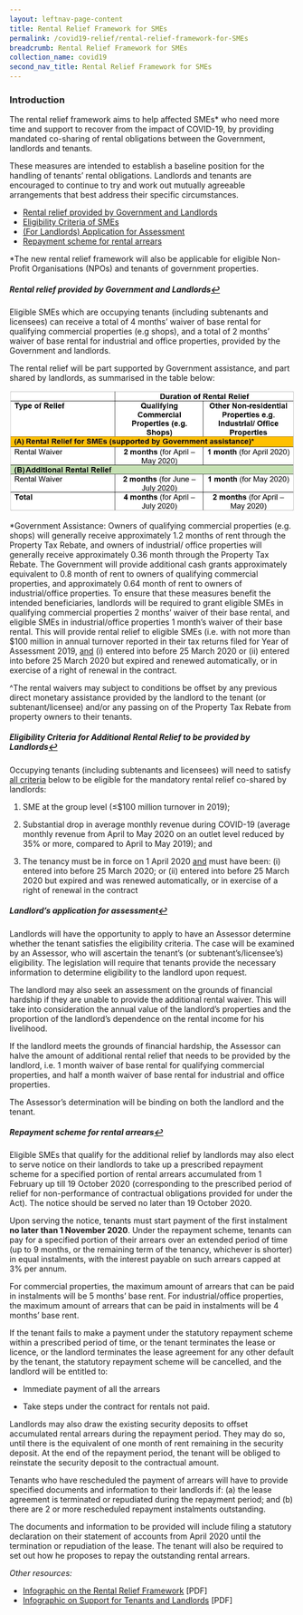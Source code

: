 ```yaml
---
layout: leftnav-page-content
title: Rental Relief Framework for SMEs
permalink: /covid19-relief/rental-relief-framework-for-SMEs
breadcrumb: Rental Relief Framework for SMEs
collection_name: covid19
second_nav_title: Rental Relief Framework for SMEs
---
```

### Introduction ###

The rental relief framework aims to help affected SMEs* who need more time and support to recover from the impact of COVID-19, by providing mandated co-sharing of rental obligations between the Government, landlords and tenants.

These measures are intended to establish a baseline position for the handling of tenants’ rental obligations. Landlords and tenants are encouraged to continue to try and work out mutually agreeable arrangements that best address their specific circumstances.

 - <a href="#rental" id="ref1">Rental relief provided by Government and Landlords</a> 
 - <a href="#eligibility" id="ref2">Eligibility Criteria of SMEs</a> 
 - <a href="#assess" id="ref3">(For Landlords) Application for Assessment</a> 
 - <a href="#repay" id="ref4">Repayment scheme for rental arrears</a> 

*The new rental relief framework will also be applicable for eligible Non-Profit Organisations (NPOs) and tenants of government properties. 

##### <a name="rental">Rental relief provided by Government and Landlords</a><a href="#ref1" title="Return to top">↩</a> #####

Eligible SMEs which are occupying tenants (including subtenants and licensees) can receive a total of 4 months’ waiver of base rental for qualifying commercial properties (e.g shops), and a total of 2 months’ waiver of base rental for industrial and office properties, provided by the Government and landlords.

The rental relief will be part supported by Government assistance, and part shared by landlords, as summarised in the table below:

<div class="image">
  <img src="/images/TenantReliefTable.jpg/" title="Tenant Relief" alt="Tenant Relief">
</div>

*Government Assistance: Owners of qualifying commercial properties (e.g. shops) will generally receive approximately 1.2 months of rent through the Property Tax Rebate, and owners of industrial/ office properties will generally receive approximately 0.36 month through the Property Tax Rebate. The Government will provide additional cash grants approximately equivalent to 0.8 month of rent to owners of qualifying commercial properties, and approximately 0.64 month of rent to owners of industrial/office properties. To ensure that these measures benefit the intended beneficiaries, landlords will be required to grant eligible SMEs in qualifying commercial properties 2 months’ waiver of their base rental, and eligible SMEs in industrial/office properties 1 month’s waiver of their base rental. This will provide rental relief to eligible SMEs (i.e. with not more than $100 million in annual  turnover reported in their tax returns filed for Year of Assessment 2019, <u>and</u> (i) entered into before 25 March 2020 or (ii) entered into before 25 March 2020 but expired and renewed automatically, or in exercise of a right of renewal in the contract. 

^The rental waivers may subject to conditions be offset by any previous direct monetary assistance provided by the landlord to the tenant (or subtenant/licensee) and/or any passing on of the Property Tax Rebate from property owners to their tenants.

##### <a name="eligibility">Eligibility Criteria for Additional Rental Relief to be provided by Landlords<a href="#ref2" title="Return to top">↩</a> #####

Occupying tenants (including subtenants and licensees) will need to satisfy <u>all criteria</u> below to be eligible for the mandatory rental relief co-shared by landlords:

1.  SME at the group level (≤$100 million turnover in 2019); 
    
2.  Substantial drop in average monthly revenue during COVID-19 (average monthly revenue from April to May 2020 on an outlet level reduced by 35% or more, compared to April to May 2019); and

3. The tenancy must be in force on 1 April 2020 <u>and</u> must have been: (i) entered into before 25 March 2020; or (ii) entered into before 25 March 2020 but expired and was renewed automatically, or in exercise of a right of renewal in the contract

##### <a name="assess">Landlord’s application for assessment<a href="#ref3" title="Return to top">↩</a> #####

Landlords will have the opportunity to apply to have an Assessor determine whether the tenant satisfies the eligibility criteria. The case will be examined by an Assessor, who will ascertain the tenant’s (or subtenant’s/licensee’s) eligibility. The legislation will require that tenants provide the necessary information to determine eligibility to the landlord upon request. 

The landlord may also seek an assessment on the grounds of financial hardship if they are unable to provide the additional rental waiver. This will take into consideration the annual value of the landlord’s properties and the proportion of the landlord’s dependence on the rental income for his livelihood. 

If the landlord meets the grounds of financial hardship, the Assessor can halve the amount of additional rental relief that needs to be provided by the landlord, i.e. 1 month waiver of base rental for qualifying commercial properties, and half a month waiver of base rental for industrial and office properties.

The Assessor’s determination will be binding on both the landlord and the tenant.

##### <a name="repay">Repayment scheme for rental arrears<a href="#ref4" title="Return to top">↩</a> #####

Eligible SMEs that qualify for the additional relief by landlords may also elect to serve notice on their landlords to take up a prescribed repayment scheme for a specified portion of rental arrears accumulated from 1 February up till 19 October 2020 (corresponding to the prescribed period of relief for non-performance of contractual obligations provided for under the Act). The notice should be served no later than 19 October 2020. 

Upon serving the notice, tenants must start payment of the first instalment **no later than 1 November 2020**. Under the repayment scheme, tenants can pay for a specified portion of their arrears over an extended period of time (up to 9 months, or the remaining term of the tenancy, whichever is shorter) in equal instalments, with the interest payable on such arrears capped at 3% per annum. 

For commercial properties, the maximum amount of arrears that can be paid in instalments will be 5 months’ base rent. For industrial/office properties, the maximum amount of arrears that can be paid in instalments will be 4 months’ base rent. 

If the tenant fails to make a payment under the statutory repayment scheme within a prescribed period of time, or the tenant terminates the lease or licence, or the landlord terminates the lease agreement for any other default by the tenant, the statutory repayment scheme will be cancelled, and the landlord will be entitled to:

-   Immediate payment of all the arrears

-   Take steps under the contract for rentals not paid.
 
Landlords may also draw the existing security deposits to offset accumulated rental arrears during the repayment period. They may do so, until there is the equivalent of one month of rent remaining in the security deposit. At the end of the repayment period, the tenant will be obliged to reinstate the security deposit to the contractual amount.

Tenants who have rescheduled the payment of arrears will have to provide specified documents and information to their landlords if: (a) the lease agreement is terminated or repudiated during the repayment period; and (b) there are 2 or more rescheduled repayment instalments outstanding. 

The documents and information to be provided will include filing a statutory declaration on their statement of accounts from April 2020 until the termination or repudiation of the lease. The tenant will also be required to set out how he proposes to repay the outstanding rental arrears.


*Other resources:*
-	[Infographic on the Rental Relief Framework](/files/Infographic-Rental-Relief-Framework.pdf) [PDF]
-	[Infographic on Support for Tenants and Landlords](/files/Infographic-Support-for-Tenants-and-Landlords.pdf) [PDF]
